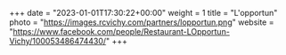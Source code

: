 +++
date = "2023-01-01T17:30:22+00:00"
weight = 1
title = "L'opportun"
photo = "https://images.rcvichy.com/partners/lopportun.png"
website = "https://www.facebook.com/people/Restaurant-LOpportun-Vichy/100053486474430/"
+++